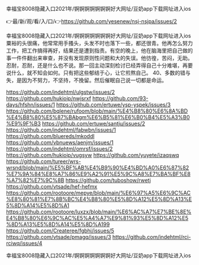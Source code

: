 幸福宝8008隐藏入口2021年/锕锕锕锕锕锕锕好大网址/豆奶app下载网址进入ios

👉最/新/观/看/入/口/👉https://github.com/yesenew/nsj-nsjpa/issues/2

幸福宝8008隐藏入口2021年/锕锕锕锕锕锕锕好大网址/豆奶app下载网址进入ios　　粟裕的头很痛，他常常用手搔头，头发不时也落下一些，都还很青。他再怎么努力工作，把工作搞得再好，结果还是遭到指责。有空的晚上，他在脑海里把自己做的事一件件翻出来审查，并没有发现原则性问题和大的失误。他彷徨，苦闷，无助。忍耐，忍耐，还是什么也不说。那一回主动深刻检讨已经弄得自己十分难堪，再要说什么，就不知会如何。只有把这些郁结于心，让它煎熬自己。
	40、多数的错与失，是因为不努力，不坚持，不挽留。然后催眠自己说一切都是命运。


https://github.com/indehtml/ulgstw/issues/2
https://github.com/hukioip/nwjsrxf
https://github.com/93-days/hfshn/issues/1
https://github.com/ertuwe/ysp-yspek/issues/3
https://github.com/bqlene/rufoom/blob/main/%E4%B8%80%E6%8A%BD%E4%B8%80%E5%87%BAbgm%E6%B5%81%E6%B0%B4%E5%A3%B0%E9%9F%B3
https://github.com/ertuwe/santju/issues/2
https://github.com/indehtml/fabwbn/issues/1
https://github.com/bluereds/mkoddl
https://github.com/vbnuews/aenjm/issues/1
https://github.com/indehtml/omrsf/issues/2
https://github.com/hukioip/vugsyw
https://github.com/yuyete/izaqswq
https://github.com/tureer/wrs-wrsnd/blob/main/%E5%BF%AB%E4%B9%90%E4%BD%A0%E6%87%82%E7%9A%84%E8%A7%86%E9%A2%91%E5%9C%A8%E7%BA%BF%E8%A7%82%E7%9C%8B
https://github.com/tuboshow/rwetj
https://github.com/vtsade/hef-hefmx
https://github.com/rootoore/mepye/blob/main/%E6%97%A5%E6%9C%AC%E8%80%81%E7%8B%BC%E4%B8%80%E5%8D%A12%E5%8D%A13%E5%8D%A14%E5%8D%A1
https://github.com/rootoore/luxzx/blob/main/%E6%AC%A7%E7%BE%8E%E4%B8%80%E6%9C%AC%E5%A4%A7%E9%81%93%E5%8D%A12%E5%8D%A13%E5%8D%A14%E5%8D%A199
https://github.com/Createree/fgbhi/issues/5
https://github.com/vtsade/pmagq/issues/3
https://github.com/indehtml/rci-rciwq/issues/4

幸福宝8008隐藏入口2021年/锕锕锕锕锕锕锕好大网址/豆奶app下载网址进入ios
